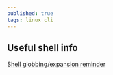 ```yaml
---
published: true
tags: linux cli
---
```

## Useful shell info

[Shell globbing/expansion reminder](https://soptik.tech/articles/beware-of-shell-globs.html)